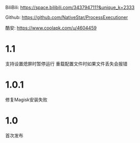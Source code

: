 BiliBili: https://space.bilibili.com/343794711?&unique_k=2333

Github: https://github.com/NativeStar/ProcessExecutioner

酷安: https://www.coolapk.com/u/4604459
# 1.1
支持设置熄屏时暂停运行
重载配置文件时如果文件丢失会报错
# 1.0.1
修复Magisk安装失败
# 1.0
首次发布